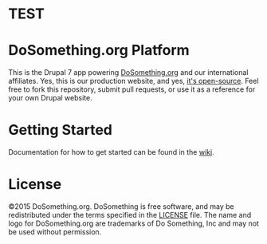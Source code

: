 # TEST

# DoSomething.org Platform
This is the Drupal 7 app powering [DoSomething.org](http://www.dosomething.org/) and our international affiliates. Yes, this is our production website, and yes, [it's open-source](https://blog.dosomething.org/we-open-sourced-our-code-heres-why-you-should-too/). Feel free to fork this repository, submit pull requests, or use it as a reference for your own Drupal website.

# Getting Started
Documentation for how to get started can be found in the [wiki](https://github.com/DoSomething/phoenix/wiki).

# License
&copy;2015 DoSomething.org. DoSomething is free software, and may be redistributed under the terms specified in the [LICENSE](https://github.com/DoSomething/phoenix/blob/dev/LICENSE) file. The name and logo for DoSomething.org are trademarks of Do Something, Inc and may not be used without permission.
